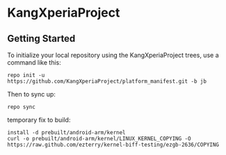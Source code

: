 KangXperiaProject
===================

Getting Started
-----------------

To initialize your local repository using the KangXperiaProject trees, use a command like this:

    repo init -u https://github.com/KangXperiaProject/platform_manifest.git -b jb

Then to sync up:

    repo sync

temporary fix to build:

    install -d prebuilt/android-arm/kernel
    curl -o prebuilt/android-arm/kernel/LINUX_KERNEL_COPYING -O https://raw.github.com/ezterry/kernel-biff-testing/ezgb-2636/COPYING